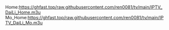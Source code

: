 Home:https://ghfast.top/raw.githubusercontent.com/ren0081/tv/main/IPTV_DaiLi_Home.m3u
Mo_Home:https://ghfast.top/raw.githubusercontent.com/ren0081/tv/main/IPTV_DaiLi_Mo.m3u
